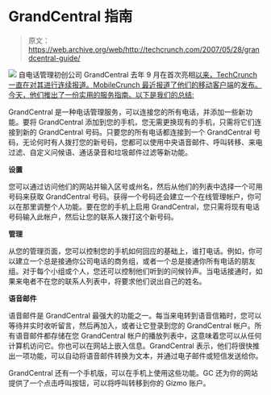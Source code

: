 # GrandCentral 指南

> 原文：<https://web.archive.org/web/http://techcrunch.com/2007/05/28/grandcentral-guide/>

[![](img/fecb50b81a581c4ce1f67d160e9d2998.png)](https://web.archive.org/web/20161107073323/http://grandcentral.com/mobile) 自电话管理初创公司 GrandCentral 去年 9 月在首次亮相[以来，TechCrunch 一直在对其进行连续报道。MobileCrunch 最近报道了他们的移动客户端](https://web.archive.org/web/20161107073323/http://www.techcrunch.com/2006/09/25/grandcentral-could-make-phones-lovable-again/)的[发布。今天，他们推出了一份实用的服务指南。以下是我们的总结:](https://web.archive.org/web/20161107073323/http://mobilecrunch.com/2007/04/25/grandcentral-launches-mobile-version/)

GrandCentral 是一种电话管理服务，可以连接您的所有电话，并添加一些新功能。要将 GrandCentral 添加到您的手机，您无需更换现有的手机，只需将它们连接到新的 GrandCentral 号码。只要您的所有电话都连接到一个 GrandCentral 号码，无论何时有人拨打您的新号码，您都可以使用中央语音邮件、呼叫转移、来电过滤、自定义问候语、通话录音和垃圾邮件过滤等新功能。

**设置**

您可以通过访问他们的网站并输入区号或州名，然后从他们的列表中选择一个可用号码来获取 GrandCentral 号码。获得一个号码还会建立一个在线管理帐户，你可以在那里调整个人功能。要在您的手机上启用 GrandCentral，您只需将现有电话号码输入此帐户，然后让您的联系人拨打这个新号码。

**管理**

从您的管理页面，您可以控制您的手机如何回应的基础上，谁打电话。例如，你可以建立一个总是接通你公司电话的商务组，或者一个总是接通你所有电话的朋友组。对于每个小组或个人，您还可以控制他们听到的问候铃声。当电话接通时，如果来电者不在您的联系人列表中，将要求他们说出自己的姓名。

**语音邮件**

语音邮件是 GrandCentral 最强大的功能之一。每当来电转到语音信箱时，您可以等待并实时收听留言，然后再加入，或者让它登录到您的 GrandCentral 帐户。所有语音邮件都存储在您 GrandCentral 帐户的播放列表中，这意味着您可以从任何计算机访问它。你也可以在网站上嵌入信息。GrandCentral 表示，他们将很快推出一项功能，可以自动将语音邮件转换为文本，并通过电子邮件或短信发送给你。

GrandCentral 还有一个手机版，可以在手机上使用这些功能。GC 还为你的网站提供了一个点击呼叫按钮，可以将呼叫转移到你的 Gizmo 账户。